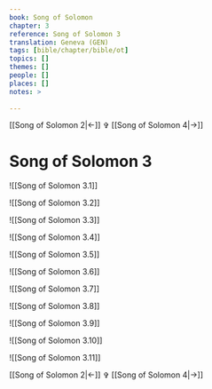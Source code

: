 ```yaml
---
book: Song of Solomon
chapter: 3
reference: Song of Solomon 3
translation: Geneva (GEN)
tags: [bible/chapter/bible/ot]
topics: []
themes: []
people: []
places: []
notes: >
  
---
```


[[Song of Solomon 2|<-]] ✞ [[Song of Solomon 4|->]]

# Song of Solomon 3

![[Song of Solomon 3.1]]

![[Song of Solomon 3.2]]

![[Song of Solomon 3.3]]

![[Song of Solomon 3.4]]

![[Song of Solomon 3.5]]

![[Song of Solomon 3.6]]

![[Song of Solomon 3.7]]

![[Song of Solomon 3.8]]

![[Song of Solomon 3.9]]

![[Song of Solomon 3.10]]

![[Song of Solomon 3.11]]

[[Song of Solomon 2|<-]] ✞ [[Song of Solomon 4|->]]
